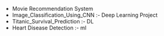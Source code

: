 - Movie Recommendation System
- Image_Classification_Using_CNN :- Deep Learning Project
- Titanic_Survival_Prediction :- DL
- Heart Disease Detection :- ml
